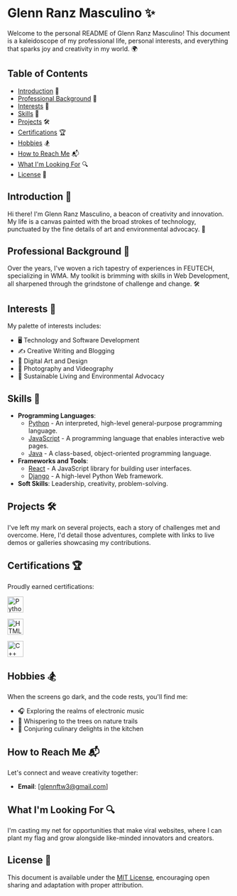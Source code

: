 # Glenn Ranz Masculino ✨

Welcome to the personal README of Glenn Ranz Masculino! This document is a kaleidoscope of my professional life, personal interests, and everything that sparks joy and creativity in my world. 🌍

## Table of Contents

- [Introduction](#introduction) 🚀
- [Professional Background](#professional-background) 💼
- [Interests](#interests) 🎨
- [Skills](#skills) 🔧
- [Projects](#projects) 🛠️
- [Certifications](#certifications) 🏆
- [Hobbies](#hobbies) 🏂
- [How to Reach Me](#how-to-reach-me) 📬
- [What I'm Looking For](#what-im-looking-for) 🔍
- [License](#license) 📄

## Introduction 🚀

Hi there! I'm Glenn Ranz Masculino, a beacon of creativity and innovation. My life is a canvas painted with the broad strokes of technology, punctuated by the fine details of art and environmental advocacy. 🌟

## Professional Background 💼

Over the years, I've woven a rich tapestry of experiences in FEUTECH, specializing in WMA. My toolkit is brimming with skills in Web Development, all sharpened through the grindstone of challenge and change. 🛠️

## Interests 🎨

My palette of interests includes:

- 🖥️ Technology and Software Development
- ✍️ Creative Writing and Blogging
- 🎨 Digital Art and Design
- 📸 Photography and Videography
- 🌱 Sustainable Living and Environmental Advocacy

## Skills 🔧

- **Programming Languages**: 
  - [Python](https://www.python.org/) - An interpreted, high-level general-purpose programming language.
  - [JavaScript](https://developer.mozilla.org/en-US/docs/Web/JavaScript) - A programming language that enables interactive web pages.
  - [Java](https://www.oracle.com/java/) - A class-based, object-oriented programming language.
- **Frameworks and Tools**: 
  - [React](https://reactjs.org/) - A JavaScript library for building user interfaces.
  - [Django](https://www.djangoproject.com/) - A high-level Python Web framework.
- **Soft Skills**: Leadership, creativity, problem-solving.


## Projects 🛠️

I've left my mark on several projects, each a story of challenges met and overcome. Here, I'd detail those adventures, complete with links to live demos or galleries showcasing my contributions.

## Certifications 🏆

Proudly earned certifications:

  <p align="left">
<a href="https://www.python.org/" target="_blank" rel="noreferrer"><img src="https://raw.githubusercontent.com/danielcranney/readme-generator/main/public/icons/skills/python-colored.svg" width="36" height="36" alt="Python" /></a>
</p>

<p align="left">
<a href="https://developer.mozilla.org/en-US/docs/Glossary/HTML5" target="_blank" rel="noreferrer"><img src="https://raw.githubusercontent.com/danielcranney/readme-generator/main/public/icons/skills/html5-colored.svg" width="36" height="36" alt="HTML5" /></a>
</p>
  
 <p align="left">
<a href="https://docs.microsoft.com/en-us/cpp/?view=msvc-170" target="_blank" rel="noreferrer"><img src="https://raw.githubusercontent.com/danielcranney/readme-generator/main/public/icons/skills/cplusplus-colored.svg" width="36" height="36" alt="C++" /></a>
</p>


## Hobbies 🏂

When the screens go dark, and the code rests, you'll find me:

- 🎧 Exploring the realms of electronic music
- 🌲 Whispering to the trees on nature trails
- 🍳 Conjuring culinary delights in the kitchen


## How to Reach Me 📬

Let's connect and weave creativity together:

- **Email**: [glennftw3@gmail.com]


## What I'm Looking For 🔍

I'm casting my net for opportunities that make viral websites, where I can plant my flag and grow alongside like-minded innovators and creators.

## License 📄

This document is available under the [MIT License](https://opensource.org/licenses/MIT), encouraging open sharing and adaptation with proper attribution.

